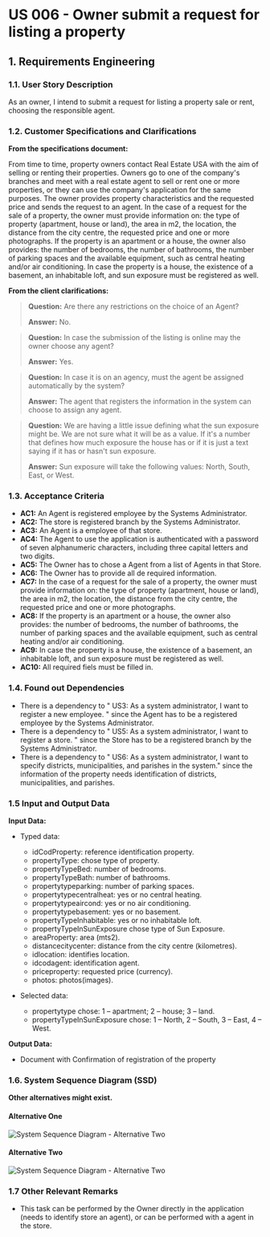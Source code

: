 # US 006 - Owner submit a request for listing a property  

## 1. Requirements Engineering


### 1.1. User Story Description


As an owner, I intend to submit a request for listing a property sale or rent,
choosing the responsible agent.

### 1.2. Customer Specifications and Clarifications 


**From the specifications document:**

From time to time, property owners contact Real Estate USA with the aim of selling or renting their properties. Owners go to one of the company's branches and meet with a real estate agent to sell or rent one or more properties, or they can use the company's application for the same purposes.
The owner provides property characteristics and the requested price and sends the request to an agent. 
In the case of a request for the sale of a property, the owner must provide information on: the type of property (apartment, house or land), the area in m2, the location, the distance from the city centre, the requested price and one or more photographs.
If the property is an apartment or a house, the owner also provides: the number of bedrooms, the number of bathrooms, the number of parking spaces and the available equipment, such as central heating and/or air conditioning. 
In case the property is a house, the existence of a basement, an inhabitable loft, and sun exposure must be registered as well.

**From the client clarifications:**

> **Question:** Are there any restrictions on the choice of an Agent?
>  
> **Answer:** No.

> **Question:** In case the submission of the listing is online may the owner choose any agent?
>  
> **Answer:** Yes.

> **Question:** In case it is on an agency, must the agent be assigned automatically by the system?
>
> **Answer:** The agent that registers the information in the system can choose to assign any agent.

> **Question:** We are having a little issue defining what the sun exposure might be. We are not sure what it will be as a value. If it's a number that defines how much exposure the house has or if it is just a text saying if it has or hasn't sun exposure.
>
> **Answer:** Sun exposure will take the following values: North, South, East, or West.
 

### 1.3. Acceptance Criteria


* **AC1:** An Agent is registered employee by the Systems Administrator.
* **AC2:** The store is registered branch by the Systems Administrator.
* **AC3:** An Agent is a employee of that store.
* **AC4:** The Agent to use the application is authenticated with a password of seven alphanumeric characters, including three capital letters and two digits.
* **AC5:** The Owner has to chose a Agent from a list of Agents in that Store.
* **AC6:** The Owner has to provide all de required information.
* **AC7:** In the case of a request for the sale of a property, the owner must provide information on: the type of property (apartment, house or land), the area in m2, the location, the distance from the city centre, the requested price and one or more photographs.
* **AC8:** If the property is an apartment or a house, the owner also provides: the number of bedrooms, the number of bathrooms, the number of parking spaces and the available equipment, such as central heating and/or air conditioning.
* **AC9:** In case the property is a house, the existence of a basement, an inhabitable loft, and sun exposure must be registered as well.
* **AC10:** All required fiels must be filled in.


### 1.4. Found out Dependencies


* There is a dependency to " US3: As a system administrator, I want to register a new employee. " since the Agent has to be a registered employee by the Systems Administrator.
* There is a dependency to " US5: As a system administrator, I want to register a store.  " since the Store has to be a registered branch by the Systems Administrator.
* There is a dependency to " US6: As a system administrator, I want to specify districts, municipalities, and parishes in the system." since the information of the property needs identification of districts, municipalities, and parishes.

### 1.5 Input and Output Data


**Input Data:**

* Typed data:
	* idCodProperty: reference identification property.
    * propertyType: chose type of property.
    * propertyTypeBed: number of bedrooms.
    * propertyTypeBath: number of bathrooms.
    * propertytypeparking: number of parking spaces.
    * propertytypecentralheat: yes or no central heating.
    * propertytypeaircond: yes or no air conditioning.
    * propertytypebasement: yes or no basement.
    * propertyTypeInhabitable: yes or no inhabitable loft.
    * propertyTypeInSunExposure chose type of Sun Exposure.
    * areaProperty: area (mts2).
    * distancecitycenter: distance from the city centre (kilometres).
    * idlocation: identifies location.
    * idcodagent: identification agent.
    * priceproperty: requested price (currency).
    * photos: photos(images).

	
* Selected data:
	* propertytype chose: 1 – apartment; 2 – house; 3 – land. 
    * propertyTypeInSunExposure chose: 1 – North, 2 – South, 3 – East, 4 – West.

**Output Data:**

* Document with Confirmation of registration of the property 

### 1.6. System Sequence Diagram (SSD)

**Other alternatives might exist.**

#### Alternative One

![System Sequence Diagram - Alternative Two](C:\Users\Utilizador\lei-23-s2-1dg-g31\docs\sprintA\us004\01.requirements-engineering\svg\us006-system-sequence-diagram-alternative-one-System_Sequence_Diagram__SSD____Alternative_One.svg)

#### Alternative Two

![System Sequence Diagram - Alternative Two](C:\Users\Utilizador\lei-23-s2-1dg-g31\docs\sprintA\us004\01.requirements-engineering\svg\us006-system-sequence-diagram-alternative-two-System_Sequence_Diagram__SSD____Alternative_Two.svg)

### 1.7 Other Relevant Remarks

* This task can be performed by the Owner directly in the application (needs to identify store an agent), or can be performed with a agent in the store.